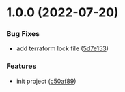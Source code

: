 # 1.0.0 (2022-07-20)


### Bug Fixes

* add terraform lock file ([5d7e153](https://github.com/cktf/terraform-kubernetes-environment/commit/5d7e15322d39f099d30ff9f00a7956aec9fa413a))


### Features

* init project ([c50af89](https://github.com/cktf/terraform-kubernetes-environment/commit/c50af894fa2134e2a6dd770a6dc2fa689e676a4a))
